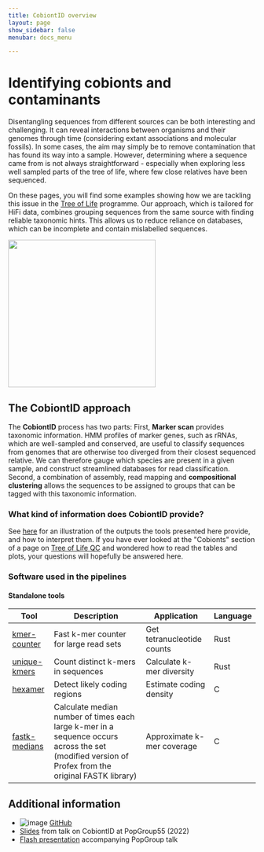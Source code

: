 ```yaml
---
title: CobiontID overview
layout: page
show_sidebar: false
menubar: docs_menu

---
```

# Identifying cobionts and contaminants

Disentangling sequences from different sources can be both interesting and challenging. It can reveal interactions between organisms and their genomes through time (considering extant associations and molecular fossils). In some cases, the aim may simply be to remove contamination that has found its way into a sample. However, determining where a sequence came from is not always straightforward - especially when exploring less well sampled parts of the tree of life, where few close relatives have been sequenced.

On these pages, you will find some examples showing how we are tackling this issue in the <a href="https://www.sanger.ac.uk/programme/tree-of-life/">Tree of Life</a> programme. Our approach, which is tailored for HiFi data, combines grouping sequences from the same source with finding reliable taxonomic hints. This allows us to reduce reliance on databases, which can be incomplete and contain mislabelled sequences.

<img src="https://user-images.githubusercontent.com/10507101/218132172-1ae5b98c-2770-46c4-9740-37b30ec1b7d5.png" width=300>


## The CobiontID approach

The **CobiontID** process has two parts: First, **Marker scan** provides taxonomic information. HMM profiles of marker genes, such as rRNAs, which are well-sampled and conserved, are useful to classify sequences from genomes that are otherwise too diverged from their closest sequenced relative. We can therefore gauge which species are present in a given sample, and construct streamlined databases for read classification. Second, a combination of assembly, read mapping and **compositional clustering** allows the sequences to be assigned to groups that can be tagged with this taxonomic information.

### What kind of information does CobiontID provide?

See [here] for an illustration of the outputs the tools presented here provide, and how to interpret them. If you have ever looked at the "Cobionts" section of a page on [Tree of Life QC](https://tolqc.cog.sanger.ac.uk/) and wondered how to read the tables and plots, your questions will hopefully be answered here.

[here]: examples.html

### Software used in the pipelines
#### Standalone tools

| Tool | Description | Application | Language |
|--|--|--|--|
| [kmer-counter](https://github.com/CobiontID/kmer-counter) | Fast k-mer counter for large read sets | Get tetranucleotide counts | Rust |
| [unique-kmers](https://github.com/CobiontID/unique-kmer-counts) | Count distinct k-mers in sequences | Calculate k-mer diversity | Rust |
| [hexamer](https://github.com/richarddurbin/hexamer) | Detect likely coding regions | Estimate coding density | C |
| [fastk-medians](https://github.com/CobiontID/fastk-medians) | Calculate median number of times each large k-mer in a sequence occurs across the set (modified version of Profex from the original FASTK library) | Approximate k-mer coverage | C |



## Additional information
- ![image](https://user-images.githubusercontent.com/10507101/214304451-5c5f4a0f-b0f1-485e-afe8-0eea4b592475.png) [GitHub](https://github.com/CobiontID/)
- [Slides](https://drive.google.com/file/d/1ghtPRkdNZRLfDH-pTluUJ2Xq1IpKRaht/view) from talk on CobiontID at PopGroup55 (2022)
- [Flash presentation](https://twitter.com/cc7740/status/1479071728697548807) accompanying PopGroup talk
